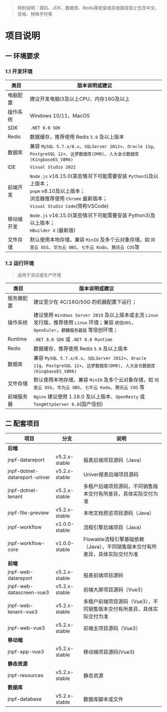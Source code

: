 > 特别说明：源码、JDK、数据库、Redis等安装或存放路径禁止包含中文、空格、特殊字符等

# 项目说明

## 一 环境要求

### 1.1 开发环境

| 类目 | 版本说明或建议    |
| --- |----------|
| 电脑配置 | 建议开发电脑I3及以上CPU，内存16G及以上   |
| 操作系统 | Windows 10/11，MacOS      |
| SDK | `.NET 8.0 SDK`  |
| Redis |  数据缓存，推荐使用 Redis `5.0` 及以上版本        |
| 数据库 | 兼容 `MySQL 5.7.x/8.x`、`SQLServer 2012+`、`Oracle 11g`、`PostgreSQL 12+`、`达梦数据库(DM8)`、`人大金仓数据库(KingbaseES_V8R6)` |
| IDE | `Visual Studio 2022` |
| 前端开发 | `Node.js` v16.15.0(某些情况下可能需要安装 `Python3`)及以上版本；<br/>`pnpm` v8.10及以上版本；<br/>浏览器推荐使用 `Chrome` 最新版本；<br/>`Visual Studio Code`(简称VSCode) |
| 移动端开发 | `Node.js` v16.15.0(某些情况下可能需要安装 Python3)及以上版本；<br/> `HBuilder X` (最新版)    |
| 文件存储 | 默认使用本地存储，兼容 `MinIO` 及多个云对象存储，如 `阿里云 OSS`、`华为云 OBS`、`七牛云 Kodo`、`腾讯云 COS`等  |

### 1.2 运行环境

> 适用于测试或生产环境

| 类目 | 版本说明或建议    |
| --- |----------|
| 服务器配置 | 建议至少在 4C/16G/50G 的机器配置下运行；   |
| 操作系统 | 建议使用 `Windows Server 2019` 及以上版本或主流 `Linux` 发行版，推荐使用 `Linux` 环境；兼容 `统信UOS`，`OpenEuler`，`麒麟服务器版` 等信创环境；    |
| Runtime | `.NET 8.0 SDK` 或 `.NET 8.0 Runtime` |
| Redis |  数据缓存，推荐使用 Redis `5.0` 及以上版本     |
| 数据库 | 兼容 `MySQL 5.7.x/8.x`、`SQLServer 2012+`、`Oracle 11g`、`PostgreSQL 12+`、`达梦数据库(DM8)`、`人大金仓数据库(KingbaseES_V8R6)` |
| 文件存储 | 默认使用本地存储，兼容 `MinIO` 及多个云对象存储，如 `阿里云 OSS`、`华为云 OBS`、`七牛云 Kodo`、`腾讯云 COS` 等  |
| 前端服务器 | `Nginx` 建议使用 1.18.0 及以上版本、`OpenResty` 或 `TongHttpServer 6.0`(国产信创)   |

## 二 配套项目

| 项目 | 分支 |  说明 |
| --- | --- | --- |
| **后端** |  |  |
| jnpf-datareport | v5.2.x-stable | 报表后端项目源码（Java） |
| jnpf-dotnet-datareport-univer | v5.2.x-stable | Univer报表后端项目源码 |
| jnpf-dotnet-tenant | v5.2.x-stable | 多租户后端项目源码，不同销售版本交付有所差异，具体实际交付为准 |
| jnpf-file-preview | v5.2.x-stable | 本地文档预览项目源码（Java） |
| jnpf-workflow | v1.0.0-stable  | 流程引擎后端项目（Java）        |
| jnpf-workflow-core | v1.0.0-stable | Flowable流程引擎基础依赖（Java），不同销售版本交付有所差异，具体实际交付为准  |
| **前端** |  |  |
| jnpf-web-datareport | v5.2.x-stable | 报表前端项目源码 |
| jnpf-web-datascreen-vue3 | v5.2.x-stable | 前端大屏项目源码（Vue3） |
| jnpf-web-tenant-vue3 | v5.2.x-stable | 多租户前端项目源码（Vue3），不同销售版本交付有所差异，具体实际交付为准 |
| jnpf-web-vue3 | v5.2.x-stable | 前端主项目源码（Vue3） |
| **移动端** |  |   |
| jnpf-app-vue3 | v5.2.x-stable | 移动端项目源码(Vue3) |
| **静态资源** |  |  |
| jnpf-resources |v5.2.x-stable | 静态资源 |
| **数据库** |  |  |
| jnpf-database | v5.2.x-stable | 数据库脚本或文件 |
